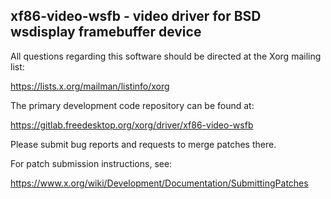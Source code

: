 xf86-video-wsfb - video driver for BSD wsdisplay framebuffer device
-------------------------------------------------------------------

All questions regarding this software should be directed at the
Xorg mailing list:

  https://lists.x.org/mailman/listinfo/xorg

The primary development code repository can be found at:

  https://gitlab.freedesktop.org/xorg/driver/xf86-video-wsfb

Please submit bug reports and requests to merge patches there.

For patch submission instructions, see:

  https://www.x.org/wiki/Development/Documentation/SubmittingPatches
